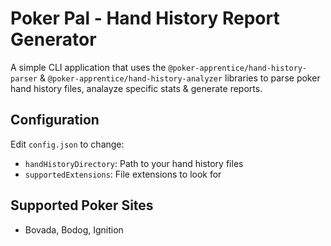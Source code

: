 # Poker Pal - Hand History Report Generator

A simple CLI application that uses the `@poker-apprentice/hand-history-parser` & `@poker-apprentice/hand-history-analyzer` libraries to parse poker hand history files, analayze specific stats & generate reports.

## Configuration

Edit `config.json` to change:
- `handHistoryDirectory`: Path to your hand history files
- `supportedExtensions`: File extensions to look for

## Supported Poker Sites

- Bovada, Bodog, Ignition